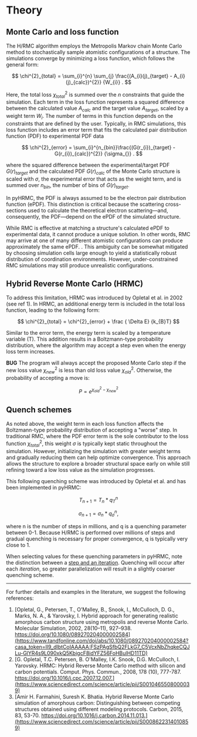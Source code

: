 Theory 
===

## Monte Carlo and loss function

The H/RMC algorithm employs the Metropolis Markov chain Monte Carlo method to stochastically sample atomistic configurations of a structure. The simulations converge by minimizing a loss function, which follows the general form:

$$
\chi^{2}_{total} = \sum_{i}^{n} \sum_{j} \frac{(A_{i}(j)_{target} - A_{i}(j)_{calc})^{2}} {W_{i}} .
$$




Here, the total loss $\chi^{2}_{total}$ is summed over the *n* constraints that guide the simulation. Each term in the loss function represents a squared difference between the calculated value *$A_{calc}$* and the target value *$A_{target}$*, scaled by a weight term *$W_{i}$*. The number of terms in this function depends on the constraints that are defined by the user. Typically, in RMC simulations, this loss function includes an error term that fits the calculated pair distribution function (PDF) to experimental PDF data 

$$
\chi^{2}_{error} = \sum_{i}^{n_{bin}}\frac{(G(r_{i})_{target} - G(r_{i})_{calc})^{2}} {\sigma_{}} .
$$

where the squared difference between the experimental/target PDF $G(r)_{target}$ and the calculated PDF $G(r)_{calc}$ of the Monte Carlo structure is scaled with *$\sigma$*, the experimental error that acts as the weight term, and is summed over $n_{bin}$, the number of bins of $G(r)_{target}$. 

In pyHRMC, the PDF is always assumed to be the electron pair distribution function (ePDF). This distinction is critical because the scattering cross-sections used to calculate the theoretical electron scattering—and, consequently, the PDF—depend on the ePDF of the simulated structure.

While RMC is effective at matching a structure's calculated ePDF to experimental data, it cannot produce a unique solution. In other words, RMC may arrive at one of many different atomistic configurations can produce approximately the same ePDF. . This ambiguity can be somewhat mitigated by choosing simulation cells large enough to yield a statistically robust distribution of coordination environments. However, under-constrained RMC simulations may still produce unrealistic configurations.

## Hybrid Reverse Monte Carlo (HRMC)
To address this limitation, HRMC was introduced by Opletal et al. in 2002 (see ref 1). In HRMC, an additional energy term is included in the total loss function, leading to the following form:

$$
\chi^{2}_{total} = \chi^{2}_{error} + \frac { \Delta E} {k_{B}T}
$$

Similar to the error term, the energy term is scaled by a temperature variable (T). This addition results in a Boltzmann-type probability distribution, where the algorithm may accept a step even when the energy loss term increases.

**BUG**
The program will always accept the proposed Monte Carlo step if the new loss value $\chi^{2}_{new}$ is less than old loss value $\chi^{2}_{old}$. Otherwise, the probability of accepting a move is:

$$
P = e^{\chi^{2}_{old} - \chi^{2}_{new}}
$$

## Quench schemes
As noted above, the weight term in each loss function affects the Boltzmann-type probability distribution of accepting a "worse" step. In traditional RMC, where the PDF error term is the sole contributor to the loss function $\chi^{2}_{total}$, this weight $\sigma$ is typically kept static throughout the simulation. However, initializing the simulation with greater weight terms and gradually reducing them can help optimize convergence. This approach allows the structure to explore a broader structural space early on while still refining toward a low loss value as the simulation progresses.

This following quenching scheme was introduced by Opletal et al. and has been implemented in pyHRMC:

$$
T_{n+1} = T_{n} * q_{T}^{n} 
$$

$$
\sigma_{n+1} = \sigma_{n} * q_{\sigma}^{n} ,
$$

where n is the number of steps in millions, and q is a quenching parameter between 0-1. Because H/RMC is performed over millions of steps and gradual quenching is necessary for proper convergence, q is typically very close to 1.

When selecting values for these quenching parameters in pyHRMC, note the distinction between a [step and an iteration](https://ehrhardtkm.github.io/pyHRMC/runfile_setup/). Quenching will occur after each *iteration*, so greater parallelization will result in a slightly coarser quenching scheme.

***

For further details and examples in the literature, we suggest the following references:

1. [Opletal, G., Petersen, T., O’Malley, B., Snook, I., McCulloch, D. G., Marks, N. A., & Yarovsky, I. Hybrid approach for generating realistic amorphous carbon structure using metropolis and reverse Monte Carlo. Molecular Simulation, 2002, 28(10–11), 927–938. https://doi.org/10.1080/089270204000002584](https://www.tandfonline.com/doi/abs/10.1080/089270204000002584?casa_token=Il9_dIbtCoIAAAAA:FSzPAgSfbQ2FLkG7_C5VcxNbZhqkeCQJLu-GlYR4s9L090xkQ5KbigcF8idYFZ56FoHBulHD11TD)
2. [G. Opletal, T.C. Petersen, B. O'Malley, I.K. Snook, D.G. McCulloch, I. Yarovsky. HRMC: Hybrid Reverse Monte Carlo method with silicon and carbon potentials. Comput. Phys. Commun., 2008, 178 (10), 777-787. https://doi.org/10.1016/j.cpc.2007.12.007.](https://www.sciencedirect.com/science/article/pii/S0010465508000039)
3. [Amir H. Farmahini, Suresh K. Bhatia. Hybrid Reverse Monte Carlo simulation of amorphous carbon: Distinguishing between competing structures obtained using different modeling protocols. Carbon, 2015, 83, 53-70. https://doi.org/10.1016/j.carbon.2014.11.013.](https://www.sciencedirect.com/science/article/pii/S0008622314010859)
 
